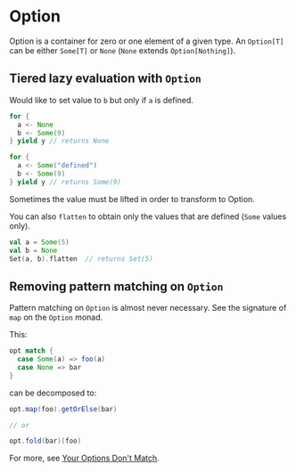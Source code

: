 # Option

Option is a container for zero or one element of a given type. 
An `Option[T]` can be either `Some[T]` or `None` (`None` extends `Option[Nothing]`). 

## Tiered lazy evaluation with `Option`

Would like to set value to `b` but only if `a` is defined.

```scala
for {
  a <- None
  b <- Some(9)
} yield y // returns None
```

```scala
for {
  a <- Some("defined")
  b <- Some(9)
} yield y // returns Some(9)
```

Sometimes the value must be lifted in order to transform to Option.

You can also `flatten` to obtain only the values that are defined (`Some` values only).

```scala
val a = Some(5)
val b = None
Set(a, b).flatten  // returns Set(5)
```


## Removing pattern matching on `Option`

Pattern matching on `Option` is almost never necessary. See the signature of `map` on the `Option` monad.

This:

```scala
opt match {
  case Some(a) => foo(a)
  case None => bar
}
``` 

can be decomposed to:

```scala
opt.map(foo).getOrElse(bar)

// or

opt.fold(bar)(foo)
```


For more, see [Your Options Don't Match](http://blog.originate.com/blog/2014/06/15/idiomatic-scala-your-options-do-not-match/).
